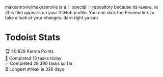 makeamovie/makeamovie is a ✨ special ✨ repository because its `README.md` (this file) appears on your GitHub profile.
You can click the Preview link to take a look at your changes. darn right ya can

# Todoist Stats

<!-- TODO-IST:START -->
🏆  40,829 Karma Points           
🌸  Completed 13 tasks today           
✅  Completed 28,390 tasks so far           
⏳  Longest streak is 328 days
<!-- TODO-IST:END -->